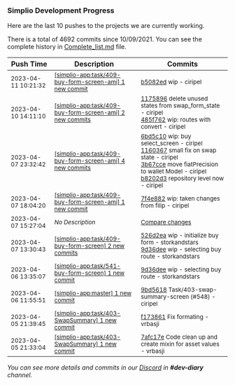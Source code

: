 
### Simplio Development Progress

Here are the last 10 pushes to the projects we are currently working.

There is a total of 4692 commits since 10/09/2021. You can see the complete history in
 [Complete_list.md](Complete_list.md) file.

| Push Time | Description | Commits |
| --- | --- | --- |
| <sub>2023-04-11 10:21:32</sub> | <sub>[[simplio-app:task/409\-buy\-form\-screen\-ami] 1 new commit](https://github.com/SimplioOfficial/simplio-app/commit/b5082edac24c6ad0a406a893dca958fc641ec1c6)</sub> | <sub>[b5082ed](https://github.com/SimplioOfficial/simplio-app/commit/b5082edac24c6ad0a406a893dca958fc641ec1c6) wip - ciripel</sub> |
| <sub>2023-04-10 14:11:10</sub> | <sub>[[simplio-app:task/409\-buy\-form\-screen\-ami] 2 new commits](https://github.com/SimplioOfficial/simplio-app/compare/b8202d371c95...485f76245479)</sub> | <sub>[1175896](https://github.com/SimplioOfficial/simplio-app/commit/1175896bb8959366c70a1c409d5b3adedc921fa5) delete unused states from swap_form_state - ciripel<br>[485f762](https://github.com/SimplioOfficial/simplio-app/commit/485f76245479f8088e84dddf3d236f3ab785b738) wip: routes with convert - ciripel</sub> |
| <sub>2023-04-07 23:32:42</sub> | <sub>[[simplio-app:task/409\-buy\-form\-screen\-ami] 4 new commits](https://github.com/SimplioOfficial/simplio-app/compare/7f4e8820ccba...b8202d371c95)</sub> | <sub>[6bd5c10](https://github.com/SimplioOfficial/simplio-app/commit/6bd5c10478306e50840defec8817616efbfa8063) wip: buy select_screen - ciripel<br>[1160367](https://github.com/SimplioOfficial/simplio-app/commit/1160367708e888362c84ea66cd018e611cc21ef1) small fix on swap state - ciripel<br>[3b67cce](https://github.com/SimplioOfficial/simplio-app/commit/3b67cce2462655bbdc1782fb387e8753350bcdb3) move fiatPrecision to wallet Model - ciripel<br>[b8202d3](https://github.com/SimplioOfficial/simplio-app/commit/b8202d371c95d1f17677224b79d71b0768e97926) repository level now - ciripel</sub> |
| <sub>2023-04-07 18:04:20</sub> | <sub>[[simplio-app:task/409\-buy\-form\-screen\-ami] 1 new commit](https://github.com/SimplioOfficial/simplio-app/commit/7f4e8820ccbadadd06df05be9eb24a2112873579)</sub> | <sub>[7f4e882](https://github.com/SimplioOfficial/simplio-app/commit/7f4e8820ccbadadd06df05be9eb24a2112873579) wip: taken changes from filip - ciripel</sub> |
| <sub>2023-04-07 15:27:04</sub> | <sub>_No Description_</sub> | <sub>[Compare changes](https://github.com/SimplioOfficial/simplio-app/compare/9d36deee2299...03be67c2e079)</sub> |
| <sub>2023-04-07 13:30:43</sub> | <sub>[[simplio-app:task/409\-buy\-form\-screen] 2 new commits](https://github.com/SimplioOfficial/simplio-app/compare/526d2eac061b^...9d36deee2299)</sub> | <sub>[526d2ea](https://github.com/SimplioOfficial/simplio-app/commit/526d2eac061b82dd082adf23156c83d6743ac6b3) wip - initialize buy form - storkandstars<br>[9d36dee](https://github.com/SimplioOfficial/simplio-app/commit/9d36deee2299681f24ed75732650d6baa618a11c) wip - selecting buy route - storkandstars</sub> |
| <sub>2023-04-06 13:35:07</sub> | <sub>[[simplio-app:task/541\-buy\-form\-screen] 1 new commit](https://github.com/SimplioOfficial/simplio-app/commit/9d36deee2299681f24ed75732650d6baa618a11c)</sub> | <sub>[9d36dee](https://github.com/SimplioOfficial/simplio-app/commit/9d36deee2299681f24ed75732650d6baa618a11c) wip - selecting buy route - storkandstars</sub> |
| <sub>2023-04-06 11:55:51</sub> | <sub>[[simplio-app:master] 1 new commit](https://github.com/SimplioOfficial/simplio-app/commit/9bd5618b4d66f8ba5bf26f73ffdbc2db15e81ed3)</sub> | <sub>[9bd5618](https://github.com/SimplioOfficial/simplio-app/commit/9bd5618b4d66f8ba5bf26f73ffdbc2db15e81ed3) Task/403-swap-summary-screen (#548) - ciripel</sub> |
| <sub>2023-04-05 21:39:45</sub> | <sub>[[simplio-app:task/403\-SwapSummary] 1 new commit](https://github.com/SimplioOfficial/simplio-app/commit/f1738612db350a8a4256b5323de41122600b27a8)</sub> | <sub>[f173861](https://github.com/SimplioOfficial/simplio-app/commit/f1738612db350a8a4256b5323de41122600b27a8) Fix formating - vrbasji</sub> |
| <sub>2023-04-05 21:33:04</sub> | <sub>[[simplio-app:task/403\-SwapSummary] 1 new commit](https://github.com/SimplioOfficial/simplio-app/commit/7afc17eaae4a9ce8dc01cff888956f0ae6dcb86a)</sub> | <sub>[7afc17e](https://github.com/SimplioOfficial/simplio-app/commit/7afc17eaae4a9ce8dc01cff888956f0ae6dcb86a) Code clean up and create mixin for asset values - vrbasji</sub> |

_You can see more details and commits in our [Discord](https://discord.gg/aKhjuwZmdP) in **#dev-diary** channel._
